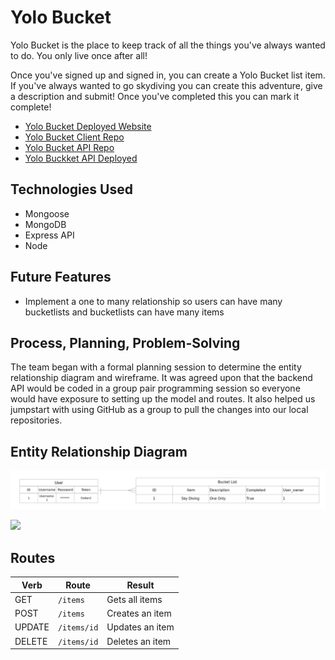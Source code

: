 # Yolo Bucket
Yolo Bucket is the place to keep track of all the things you've always wanted to do. You only live once after all!

Once you've signed up and signed in, you can create a Yolo Bucket list item. If you've always wanted to go skydiving you can create this adventure, give a description and submit! Once you've completed this you can mark it complete!

- [Yolo Bucket Deployed Website](https://team-elmn.github.io/yolo-client/)
- [Yolo Bucket Client Repo](https://github.com/Team-ELMN/yolo-client)
- [Yolo Bucket API Repo](https://github.com/Team-ELMN/yolo-api)
- [Yolo Buckket API Deployed](https://yolo-bucket-api.herokuapp.com/)

## Technologies Used
* Mongoose
* MongoDB
* Express API
* Node

## Future Features
- Implement a one to many relationship so users can have many bucketlists and bucketlists can have many items

## Process, Planning, Problem-Solving
The team began with a formal planning session to determine the entity relationship diagram and wireframe. It was agreed upon that the backend API would be coded in a group pair programming session so everyone would have exposure to setting up the model and routes. It also helped us jumpstart with using GitHub as a group to pull the changes into our local repositories.

## Entity Relationship Diagram
![YOLO ERD](./images/BKTERD.png)

<img src="https://i.imgur.com/7dhXW16.jpg">

## Routes
|  Verb |  Route | Result |
|-------|--------|--------|
| GET   | `/items`  | Gets all items |
| POST  | `/items`  | Creates an item |
| UPDATE   | `/items/id`  | Updates an item  |
| DELETE   | `/items/id`  | Deletes an item  |
